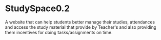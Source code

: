 # StudySpace0.2
A website that can help students better manage their studies, attendances and access the study material that provide by Teacher's and also providing them incentives for doing tasks/assignments on time.
